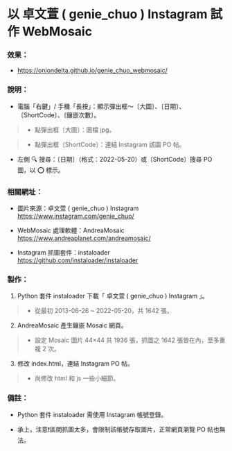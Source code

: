 # 以 卓文萱 ( genie_chuo ) Instagram 試作 WebMosaic

### 效果：
- https://oniondelta.github.io/genie_chuo_webmosaic/

### 說明：

- 電腦「右鍵」/ 手機「長按」：顯示彈出框～〔大圖〕、〔日期〕、〔ShortCode〕、〔鑲嵌次數〕。

> * 點彈出框〔大圖〕：圖檔 jpg。

> * 點彈出框〔ShortCode〕：連結 Instagram 該圖 PO 帖。

- 左側 🔍 搜尋：〔日期〕（格式：2022-05-20）或〔ShortCode〕搜尋 PO 圖，以 ⭕️ 標示。

### 相關網址：

- 圖片來源：卓文萱 ( genie_chuo ) Instagram https://www.instagram.com/genie_chuo/

- WebMosaic 處理軟體：AndreaMosaic https://www.andreaplanet.com/andreamosaic/

- Instagram 抓圖套件：instaloader https://github.com/instaloader/instaloader

### 製作：

1. Python 套件 instaloader 下載「 卓文萱 ( genie_chuo ) Instagram 」。

> * 從最初 2013-06-26 ~ 2022-05-20，共 1642 張。

2. AndreaMosaic 產生鑲嵌 Mosaic 網頁。

> * 設定 Mosaic 圖片 44×44 共 1936 張，抓圖之 1642 張皆在內，至多重複 2 次。

3. 修改 index.html，連結 Instagram PO 帖。

> * 尚修改 html 和 js 一些小細節。

### 備註：

- Python 套件 instaloader 需使用 Instagram 帳號登錄。

- 承上，注意❗️區間抓圖太多，會限制該帳號存取圖片，正常網頁瀏覽 PO 帖也無法。
